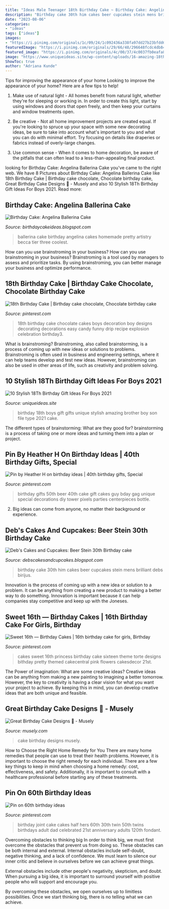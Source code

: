 ```yaml
---
title: "Ideas Male Teenager 18th Birthday Cake ~ Birthday Cake: Angelina Ballerina Cake"
description: "Birthday cake 30th him cakes beer cupcakes stein mens brilliant debs birijus"
date: "2023-08-06"
categories:
- "ideas"
tags: ["ideas"]
images:
- "https://i.pinimg.com/originals/1c/09/24/1c092436a338fa97dd27b23bfdd60a67.jpg"
featuredImage: "https://i.pinimg.com/originals/29/66/48/296648fcdc4db84fa1f8dad3e99790e6.jpg"
featured_image: "https://i.pinimg.com/originals/4c/00/37/4c0037fb0eafa8bf732ec5533f8adae2.jpg"
image: "https://www.uniqueideas.site/wp-content/uploads/16-amazing-18th-birthday-gift-ideas-for-boys.jpg"
ShowToc: true
author: "Adriana Kunde"
---
```



Tips for improving the appearance of your home
Looking to improve the appearance of your home? Here are a few tips to help!
1. Make use of natural light - All homes benefit from natural light, whether they're for sleeping or working in. In order to create this light, start by using windows and doors that open freely, and then keep your curtains and window treatments open.

2. Be creative - Not all home improvement projects are created equal. If you're looking to spruce up your space with some new decorating ideas, be sure to take into account what's important to you and what you can do with minimal effort. Try focusing on details like draperies or fabrics instead of overly-large changes.

3. Use common sense - When it comes to home decoration, be aware of the pitfalls that can often lead to a less-than-appealing final product.

	

		
looking for Birthday Cake: Angelina Ballerina Cake you've came to the right web. We have 8 Pictures about Birthday Cake: Angelina Ballerina Cake like 18th Birthday Cake | Birthday cake chocolate, Chocolate birthday cake, Great Birthday Cake Designs 🎂 - Musely and also 10 Stylish 18Th Birthday Gift Ideas For Boys 2021. Read more:
		
    
## Birthday Cake: Angelina Ballerina Cake

<img loading=lazy src="http://1.bp.blogspot.com/-ztApo_N9xpc/TkCA7bDR3EI/AAAAAAAADpo/LUbfnnA-0tY/s1600/three-tier-angelina-ballerina-birthday-cake.jpg" onerror="this.onerror=null;this.src='https://tse4.mm.bing.net/th?id=OIP.VycUQZeuKKRMGzpN4YjaEAHaJY&amp;pid=15.1';" alt="Birthday Cake: Angelina Ballerina Cake">

_Source: birthdaycakeideas.blogspot.com_

>ballerina cake birthday angelina cakes homemade pretty artistry becca tier three coolest. 

	

How can you use brainstroming in your business?
How can you use brainstroming in your business? Brainstroming is a tool used by managers to assess and prioritize tasks. By using brainstroming, you can better manage your business and optimize performance.

    
## 18th Birthday Cake | Birthday Cake Chocolate, Chocolate Birthday Cake

<img loading=lazy src="https://i.pinimg.com/originals/4c/00/37/4c0037fb0eafa8bf732ec5533f8adae2.jpg" onerror="this.onerror=null;this.src='https://tse3.mm.bing.net/th?id=OIP.KvUkxDHs8FV5pDtCXaX2XQHaNK&amp;pid=15.1';" alt="18th Birthday Cake | Birthday cake chocolate, Chocolate birthday cake">

_Source: pinterest.com_

>18th birthday cake chocolate cakes boys decoration boy designs decorating decorations easy candy funny drip recipe explosion celebration birthday3. 

	

What is brainstroming?
Brainstroming, also called brainstorming, is a process of coming up with new ideas or solutions to problems. Brainstroming is often used in business and engineering settings, where it can help teams develop and test new ideas. However, brainstroming can also be used in other areas of life, such as creativity and problem solving.

    
## 10 Stylish 18Th Birthday Gift Ideas For Boys 2021

<img loading=lazy src="https://www.uniqueideas.site/wp-content/uploads/16-amazing-18th-birthday-gift-ideas-for-boys.jpg" onerror="this.onerror=null;this.src='https://tse3.mm.bing.net/th?id=OIP.w8jtyEbM_HPrMsVBlR0jAgHaLH&amp;pid=15.1';" alt="10 Stylish 18Th Birthday Gift Ideas For Boys 2021">

_Source: uniqueideas.site_

>birthday 18th boys gift gifts unique stylish amazing brother boy son file type 2021 cake. 

	

The different types of brainstorming: What are they good for?
brainstorming is a process of taking one or more ideas and turning them into a plan or project.

    
## Pin By Heather H On Birthday Ideas | 40th Birthday Gifts, Special

<img loading=lazy src="https://i.pinimg.com/originals/1c/09/24/1c092436a338fa97dd27b23bfdd60a67.jpg" onerror="this.onerror=null;this.src='https://tse2.mm.bing.net/th?id=OIP.dtS1MgsF3OTPrwZlbmX5RAHaJ4&amp;pid=15.1';" alt="Pin by Heather H on birthday ideas | 40th birthday gifts, Special">

_Source: pinterest.com_

>birthday gifts 50th beer 40th cake gift cakes guy bday gag unique special decorations diy tower pixels parties centerpieces bottle. 

	

2. Big ideas can come from anyone, no matter their background or experience.

    
## Deb&#039;s Cakes And Cupcakes: Beer Stein 30th Birthday Cake

<img loading=lazy src="https://3.bp.blogspot.com/-lh-gvn3T6uw/TpQqifs7bNI/AAAAAAAAAxo/yeEl0ttmvmA/s1600/IMG_0411.JPG" onerror="this.onerror=null;this.src='https://tse4.mm.bing.net/th?id=OIP.koANUeY_AVPf3vA91d_Y-QHaJ4&amp;pid=15.1';" alt="Deb&#039;s Cakes and Cupcakes: Beer Stein 30th Birthday cake">

_Source: debscakesandcupcakes.blogspot.com_

>birthday cake 30th him cakes beer cupcakes stein mens brilliant debs birijus. 

	

Innovation is the process of coming up with a new idea or solution to a problem. It can be anything from creating a new product to making a better way to do something. Innovation is important because it can help companies stay competitive and keep up with the Joneses.

    
## Sweet 16th — Birthday Cakes | 16th Birthday Cake For Girls, Birthday

<img loading=lazy src="https://i.pinimg.com/originals/29/66/48/296648fcdc4db84fa1f8dad3e99790e6.jpg" onerror="this.onerror=null;this.src='https://tse3.mm.bing.net/th?id=OIP.33dBMPjuL1MnbZm6tRAIHwHaLW&amp;pid=15.1';" alt="Sweet 16th — Birthday Cakes | 16th birthday cake for girls, Birthday">

_Source: pinterest.com_

>cakes sweet 16th princess birthday cake sixteen theme torte designs bithday pretty themed cakecentral pink flowers cakesdecor 21st. 

	

The Power of imagination: What are some creative ideas?
Creative ideas can be anything from making a new painting to imagining a better tomorrow. However, the key to creativity is having a clear vision for what you want your project to achieve. By keeping this in mind, you can develop creative ideas that are both unique and feasible.

    
## Great Birthday Cake Designs 🎂 - Musely

<img loading=lazy src="https://media.musely.com/u/9964babd-521c-45f2-a7b0-7f4fd168de4b.jpg" onerror="this.onerror=null;this.src='https://tse4.mm.bing.net/th?id=OIP.oHnuoOLrSH4FhErufPOo3wHaH2&amp;pid=15.1';" alt="Great Birthday Cake Designs 🎂 - Musely">

_Source: musely.com_

>cake birthday designs musely. 

	

How to Choose the Right Home Remedy for You
There are many home remedies that people can use to treat their health problems. However, it is important to choose the right remedy for each individual. There are a few key things to keep in mind when choosing a home remedy: cost, effectiveness, and safety. Additionally, it is important to consult with a healthcare professional before starting any of these treatments.

    
## Pin On 60th Birthday Ideas

<img loading=lazy src="https://i.pinimg.com/originals/6f/bf/09/6fbf09943f708399ea18285d35d9c585.jpg" onerror="this.onerror=null;this.src='https://tse4.mm.bing.net/th?id=OIP.N6wzFJ_L2R3UIqm0Q_mBdQHaNK&amp;pid=15.1';" alt="Pin on 60th birthday ideas">

_Source: pinterest.com_

>birthday joint cake cakes half hers 60th 30th twin 50th twins birthdays adult dad celebrated 21st anniversary adults 120th fondant. 

	

Overcoming obstacles to thinking big
In order to think big, we must first overcome the obstacles that prevent us from doing so. These obstacles can be both internal and external.
Internal obstacles include self-doubt, negative thinking, and a lack of confidence. We must learn to silence our inner critic and believe in ourselves before we can achieve great things.

External obstacles include other people's negativity, skepticism, and doubt. When pursuing a big idea, it is important to surround yourself with positive people who will support and encourage you.

By overcoming these obstacles, we open ourselves up to limitless possibilities. Once we start thinking big, there is no telling what we can achieve.

